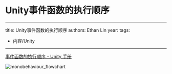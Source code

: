 # Unity事件函数的执行顺序


---
title: Unity事件函数的执行顺序
authors: Ethan Lin
year:
tags:
  - 内容/Unity 
---




[事件函数的执行顺序 - Unity 手册](https://docs.unity.cn/cn/current/Manual/ExecutionOrder.html)

![monobehaviour_flowchart](monobehaviour_flowchart.svg)
